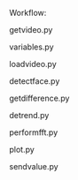 Workflow:

getvideo.py

variables.py

loadvideo.py

detectface.py

getdifference.py

detrend.py

performfft.py

plot.py

sendvalue.py
